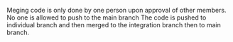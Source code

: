 Meging code is only done by one person upon approval of other members.
No one is allowed to push to the main branch
The code is pushed to individual branch and then merged to the integration branch then to main branch.

